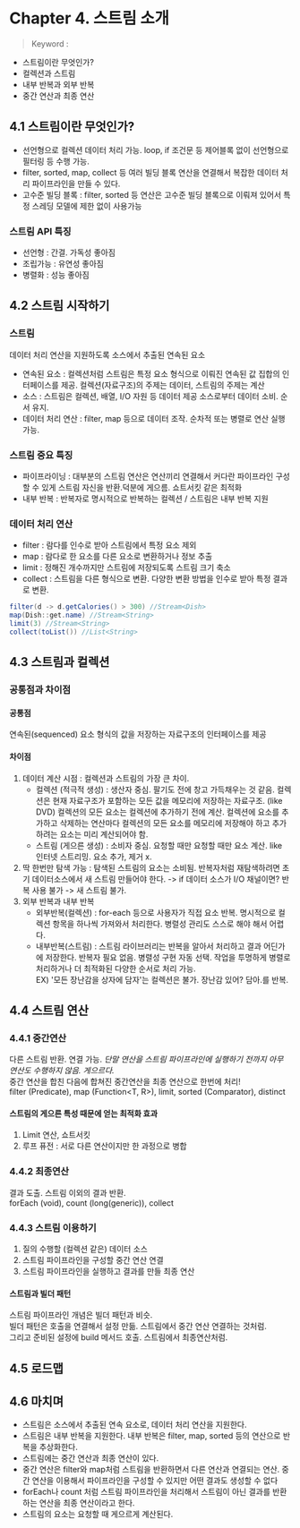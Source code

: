 # Chapter 4. 스트림 소개
> Keyword : 
- 스트림이란 무엇인가?
- 컬렉션과 스트림
- 내부 반복과 외부 반복
- 중간 연산과 최종 연산


## 4.1 스트림이란 무엇인가?
- 선언형으로 컬렉션 데이터 처리 가능. loop, if 조건문 등 제어블록 없이 선언형으로 필터링 등 수행 가능.
- filter, sorted, map, collect 등 여러 빌딩 블록 연산을 연결해서 복잡한 데이터 처리 파이프라인을 만들 수 있다.
- 고수준 빌딩 블록 : filter, sorted 등 연산은 고수준 빌딩 블록으로 이뤄져 있어서 특정 스레딩 모델에 제한 없이 사용가능

### 스트림 API 특징
- 선언형 : 간결. 가독성 좋아짐
- 조립가능 : 유연성 좋아짐
- 병렬화 : 성능 좋아짐

## 4.2 스트림 시작하기
### 스트림
데이터 처리 연산을 지원하도록 소스에서 추출된 연속된 요소
- 연속된 요소 : 컬렉션처럼 스트림은 특정 요소 형식으로 이뤄진 연속된 값 집합의 인터페이스를 제공. 컬렉션(자료구조)의 주제는 데이터, 스트림의 주제는 계산
- 소스 : 스트림은 컬렉션, 배열, I/O 자원 등 데이터 제공 소스로부터 데이터 소비. 순서 유지.
- 데이터 처리 연산 : filter, map  등으로 데이터 조작. 순차적 또는 병렬로 연산 실행 가능.

### 스트림 중요 특징
- 파이프라이닝 : 대부분의 스트림 연산은 연산끼리 연결해서 커다란 파이프라인 구성할 수 있게 스트림 자신을 반환.덕분에 게으름. 쇼트서킷 같은 최적화
- 내부 반복 : 반복자로 명시적으로 반복하는 컬렉션 / 스트림은 내부 반복 지원

### 데이터 처리 연산
- filter : 람다를 인수로 받아 스트림에서 특정 요소 제외
- map : 람다로 한 요소를 다른 요소로 변환하거나 정보 추출
- limit : 정해진 개수까지만 스트림에 저장되도록 스트림 크기 축소
- collect : 스트림을 다른 형식으로 변환. 다양한 변환 방법을 인수로 받아 특정 결과로 변환.
```java
filter(d -> d.getCalories() > 300) //Stream<Dish>
map(Dish::get.name) //Stream<String>
limit(3) //Stream<String>
collect(toList()) //List<String>
```

## 4.3 스트림과 컬렉션
### 공통점과 차이점
#### 공통점
연속된(sequenced) 요소 형식의 값을 저장하는 자료구조의 인터페이스를 제공
#### 차이점
1. 데이터 계산 시점 : 컬렉션과 스트림의 가장 큰 차이.
    - 컬렉션 (적극적 생성) : 생산자 중심. 팔기도 전에 창고 가득채우는 것 같음. 컬렉션은 현재 자료구조가 포함하는 모든 값을 메모리에 저장하는 자료구조. (like DVD) 컬렉션의 모든 요소는 컬렉션에 추가하기 전에 계산. 컬렉션에 요소를 추가하고 삭제하는 연산마다 컬렉션의 모든 요소를 메모리에 저장해야 하고 추가하려는 요소는 미리 계산되어야 함.
    - 스트림 (게으른 생성) : 소비자 중심. 요청할 때만 요청할 때만 요소 계산. like 인터넷 스트리밍. 요소 추가, 제거 x.
2. 딱 한번만 탐색 가능 : 탐색된 스트림의 요소는 소비됨. 반복자처럼 재탐색하려면 초기 데이터소스에서 새 스트림 만들어야 한다. -> if 데이터 소스가 I/O 채널이면? 반복 사용 불가 -> 새 스트림 불가.
3. 외부 반복과 내부 반복
   - 외부반복(컬렉션) : for-each 등으로 사용자가 직접 요소 반복. 명시적으로 컬렉션 항목을 하나씩 가져와서 처리한다. 병렬성 관리도 스스로 해야 해서 어렵다.
   - 내부반복(스트림) : 스트림 라이브러리는 반복을 알아서 처리하고 결과 어딘가에 저장한다. 반복자 필요 없음. 병렬성 구현 자동 선택. 작업을 투명하게 병렬로 처리하거나 더 최적화된 다양한 순서로 처리 가능.  
EX) '모든 장난감을 상자에 담자'는 컬렉션은 불가. 장난감 있어? 담아.를 반복.

## 4.4 스트림 연산
### 4.4.1 중간연산
다른 스트림 반환. 연결 가능. *단말 연산을 스트림 파이프라인에 실행하기 전까지 아무 연산도 수행하지 않음. 게으르다.*  
중간 연산을 합친 다음에 합쳐진 중간연산을 최종 연산으로 한번에 처리!  
filter (Predicate<T>), map (Function<T, R>), limit, sorted (Comparator<T>), distinct  

#### 스트림의 게으른 특성 때문에 얻는 최적화 효과
1. Limit 연산, 쇼트서킷
2. 루프 퓨전 : 서로 다른 연산이지만 한 과정으로 병합

### 4.4.2 최종연산
결과 도출. 스트림 이외의 결과 반환.  
forEach (void), count (long(generic)), collect

### 4.4.3 스트림 이용하기
1. 질의 수행할 (컬렉션 같은) 데이터 소스
2. 스트림 파이프라인을 구성할 중간 연산 연결
3. 스트림 파이프라인을 실행하고 결과를 만들 최종 연산

#### 스트림과 빌더 패턴
스트림 파이프라인 개념은 빌더 패턴과 비슷.  
빌더 패턴은 호출을 연결해서 설정 만듦. 스트림에서 중간 연산 연결하는 것처럼.  
그리고 준비된 설정에 build 메서드 호출. 스트림에서 최종연산처럼.  

## 4.5 로드맵

## 4.6 마치며
- 스트림은 소스에서 추출된 연속 요소로, 데이터 처리 연산을 지원한다.
- 스트림은 내부 반복을 지원한다. 내부 반복은 filter, map, sorted 등의 연산으로 반복을 추상화한다.
- 스트림에는 중간 연산과 최종 연산이 있다.
- 중간 연산은 filter와 map처럼 스트림을 반환하면서 다른 연산과 연결되는 연산. 중간 연산을 이용해서 파이프라인을 구성할 수 있지만 어떤 결과도 생성할 수 없다
- forEach나 count 처럼 스트림 파이프라인을 처리해서 스트림이 아닌 결과를 반환하는 연산을 최종 연산이라고 한다.
- 스트림의 요소는 요청할 때 게으르게 계산된다.